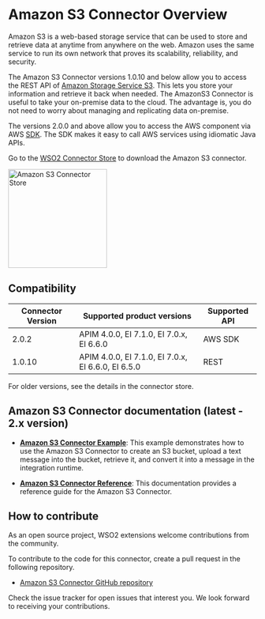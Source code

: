 ﻿---
search:
  boost: 2
---
# Amazon S3 Connector Overview

Amazon S3 is a web-based storage service that can be used to store and retrieve data at anytime from anywhere on the web. Amazon uses the same service to run its own network that proves its scalability, reliability, and security.

The Amazon S3 Connector versions 1.0.10 and below allow you to access the REST API of [Amazon Storage Service S3](https://docs.aws.amazon.com/AmazonS3/latest/API/Welcome.html). This lets you store your information and retrieve it back when needed. The AmazonS3 Connector is useful to take your on-premise data to the cloud. The advantage is, you do not need to worry about managing and replicating data on-premise.

The versions 2.0.0 and above allow you to access the AWS component via AWS [SDK](https://aws.amazon.com/sdk-for-java/). The SDK makes it easy to call AWS services using idiomatic Java APIs.

Go to the <a target="_blank" href="https://store.wso2.com/connector/esb-connector-amazons3">WSO2 Connector Store</a> to download the Amazon S3 connector.

<img src="{{base_path}}/assets/img/integrate/connectors/amazon-s3-store.png" title="Amazon S3 Connector Store" width="200" alt="Amazon S3 Connector Store"/>

## Compatibility

| Connector Version | Supported product versions | Supported API |
| ------------- |-------------|-------------|
| 2.0.2    | APIM 4.0.0, EI 7.1.0, EI 7.0.x, EI 6.6.0 | AWS SDK |
| 1.0.10    | APIM 4.0.0, EI 7.1.0, EI 7.0.x, EI 6.6.0, EI 6.5.0 | REST |

For older versions, see the details in the connector store.

## Amazon S3 Connector documentation (latest - 2.x version)

* **[Amazon S3 Connector Example]({{base_path}}/reference/connectors/amazons3-connector/amazons3-connector-example/)**: This example demonstrates how to use the Amazon S3 Connector to create an S3 bucket, upload a text message into the bucket, retrieve it, and convert it into a message in the integration runtime. 

* **[Amazon S3 Connector Reference]({{base_path}}/reference/connectors/amazons3-connector/amazons3-connector-reference/)**: This documentation provides a reference guide for the Amazon S3 Connector.

## How to contribute

As an open source project, WSO2 extensions welcome contributions from the community. 

To contribute to the code for this connector, create a pull request in the following repository. 

* [Amazon S3 Connector GitHub repository](https://github.com/wso2-extensions/esb-connector-amazons3)

Check the issue tracker for open issues that interest you. We look forward to receiving your contributions.
